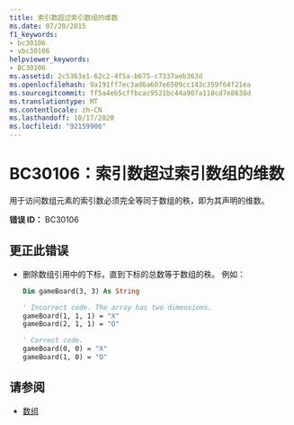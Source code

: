 ```yaml
---
title: 索引数超过索引数组的维数
ms.date: 07/20/2015
f1_keywords:
- bc30106
- vbc30106
helpviewer_keywords:
- BC30106
ms.assetid: 2c5363e1-62c2-4f5a-b675-c7337aeb363d
ms.openlocfilehash: 9a191ff7ec3ad6a607e6509cc143c359f64f21ea
ms.sourcegitcommit: ff5a4eb5cffbcac9521bc44a907a118cd7e8638d
ms.translationtype: MT
ms.contentlocale: zh-CN
ms.lasthandoff: 10/17/2020
ms.locfileid: "92159906"
---
```

# <a name="bc30106-number-of-indices-exceeds-the-number-of-dimensions-of-the-indexed-array"></a>BC30106：索引数超过索引数组的维数

用于访问数组元素的索引数必须完全等同于数组的秩，即为其声明的维数。

 **错误 ID：** BC30106

## <a name="to-correct-this-error"></a>更正此错误

- 删除数组引用中的下标，直到下标的总数等于数组的秩。 例如：

    ```vb
    Dim gameBoard(3, 3) As String

    ' Incorrect code. The array has two dimensions.
    gameBoard(1, 1, 1) = "X"
    gameBoard(2, 1, 1) = "O"

    ' Correct code.
    gameBoard(0, 0) = "X"
    gameBoard(1, 0) = "O"
    ```

## <a name="see-also"></a>请参阅

- [数组](../../programming-guide/language-features/arrays/index.md)
